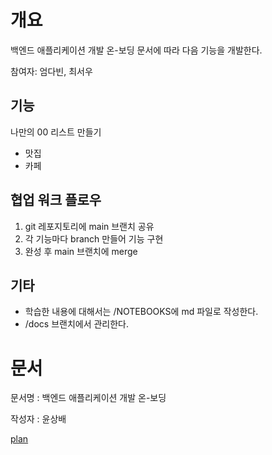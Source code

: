 # 개요
백엔드 애플리케이션 개발 온-보딩 문서에 따라 다음 기능을 개발한다. 

참여자: 엄다빈, 최서우

## 기능
나만의 00 리스트 만들기
 - 맛집
 - 카페

## 협업 워크 플로우
1. git 레포지토리에 main  브랜치 공유
2. 각 기능마다 branch 만들어 기능 구현
3. 완성 후 main 브랜치에 merge

## 기타
- 학습한 내용에 대해서는 /NOTEBOOKS에 md 파일로 작성한다. 
- /docs 브랜치에서 관리한다. 


# 문서 

문서명 : 백엔드 애플리케이션 개발 온-보딩

작성자 : 윤상배 

[plan](./plan.pdf)
